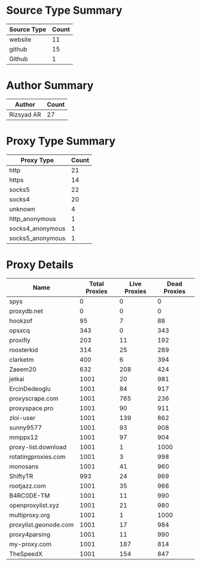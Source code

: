 # Source Type Summary

| Source Type | Count |
|-------------|-------|
| website | 11 |
| github | 15 |
| Github | 1 |


# Author Summary

| Author | Count |
|--------|-------|
| Rizsyad AR | 27 |


# Proxy Type Summary

| Proxy Type | Count |
|------------|-------|
| http | 21 |
| https | 14 |
| socks5 | 22 |
| socks4 | 20 |
| unknown | 4 |
| http_anonymous | 1 |
| socks4_anonymous | 1 |
| socks5_anonymous | 1 |


# Proxy Details

| Name | Total Proxies | Live Proxies | Dead Proxies |
|------|---------------|--------------|---------------|
| spys | 0 | 0 | 0 |
| proxydb.net | 0 | 0 | 0 |
| hookzof | 95 | 7 | 88 |
| opsxcq | 343 | 0 | 343 |
| proxifly | 203 | 11 | 192 |
| roosterkid | 314 | 25 | 289 |
| clarketm | 400 | 6 | 394 |
| Zaeem20 | 632 | 208 | 424 |
| jetkai | 1001 | 20 | 981 |
| ErcinDedeoglu | 1001 | 84 | 917 |
| proxyscrape.com | 1001 | 765 | 236 |
| proxyspace.pro | 1001 | 90 | 911 |
| zloi-user | 1001 | 139 | 862 |
| sunny9577 | 1001 | 93 | 908 |
| mmppx12 | 1001 | 97 | 904 |
| proxy-list.download | 1001 | 1 | 1000 |
| rotatingproxies.com | 1001 | 3 | 998 |
| monosans | 1001 | 41 | 960 |
| ShiftyTR | 993 | 24 | 969 |
| rootjazz.com | 1001 | 35 | 966 |
| B4RC0DE-TM | 1001 | 11 | 990 |
| openproxylist.xyz | 1001 | 21 | 980 |
| multiproxy.org | 1001 | 1 | 1000 |
| proxylist.geonode.com | 1001 | 17 | 984 |
| proxy4parsing | 1001 | 11 | 990 |
| my-proxy.com | 1001 | 187 | 814 |
| TheSpeedX | 1001 | 154 | 847 |
